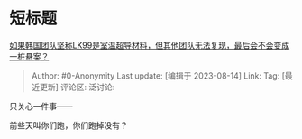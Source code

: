# 短标题
[如果韩国团队坚称LK99是室温超导材料，但其他团队无法复现，最后会不会变成一桩悬案？](https://www.zhihu.com/question/616792877/answer/3165187584)

> Author: #0-Anonymity
> Last update: [编辑于 2023-08-14]
> Link:
> Tag: [最近更新]
> 评论区:
> 泛讨论:

只关心一件事——

前些天叫你们跑，你们跑掉没有？